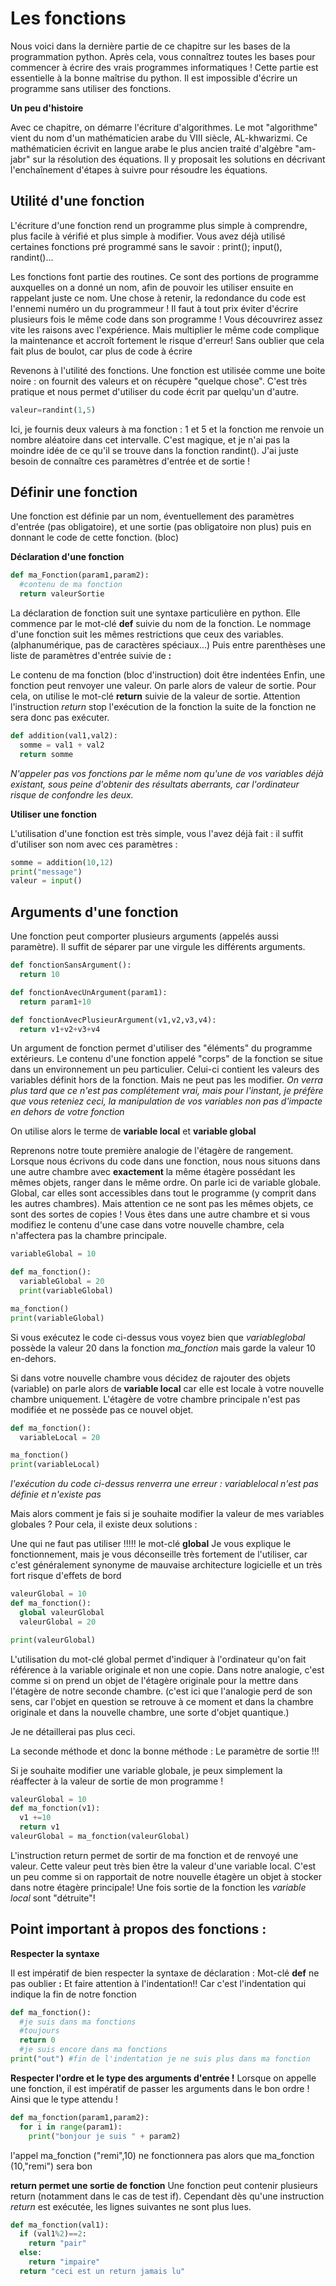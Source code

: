 # Les fonctions

Nous voici dans la dernière partie de ce chapitre sur les bases de la programmation python.
Après cela, vous connaîtrez toutes les bases pour commencer à écrire des vrais programmes informatiques !
Cette partie est essentielle à la bonne maîtrise du python. Il est impossible d'écrire un programme sans utiliser des fonctions.


**Un peu d'histoire**

Avec ce chapitre, on démarre l'écriture d'algorithmes. Le mot "algorithme" vient du nom d'un mathématicien arabe du VIII siècle, AL-khwarizmi. Ce mathématicien écrivit en langue arabe le plus ancien traité d'algèbre "am-jabr" sur la résolution des équations. Il y proposait les solutions en décrivant l'enchaînement d'étapes à suivre pour résoudre les équations.

## Utilité d'une fonction
L'écriture d'une fonction rend un programme plus simple à comprendre, plus facile à vérifié et plus simple à modifier.
Vous avez déjà utilisé certaines fonctions pré programmé sans le savoir : print(); input(), randint()...

Les fonctions font partie des routines. Ce sont des portions de programme auxquelles on a donné un nom, afin de pouvoir les utiliser ensuite en rappelant juste ce nom.
Une chose à retenir, la redondance du code est l'ennemi numéro un du programmeur ! Il faut à tout prix éviter d'écrire plusieurs fois le même code dans son programme !
Vous découvrirez assez vite les raisons avec l'expérience. Mais multiplier le même code complique la maintenance et accroît fortement le risque d'erreur!
Sans oublier que cela fait plus de boulot, car plus de code à écrire

Revenons à l'utilité des fonctions.
Une fonction est utilisée comme une boite noire : on fournit des valeurs et on récupère "quelque chose". C'est très pratique et nous permet d'utiliser du code écrit par quelqu'un d'autre.

```python
valeur=randint(1,5)
```
Ici, je fournis deux valeurs à ma fonction : 1 et 5 et la fonction me renvoie un nombre aléatoire dans cet intervalle. C'est magique, et je n'ai pas la moindre idée de ce qu'il se trouve dans la fonction randint(). J'ai juste besoin de connaître ces paramètres d'entrée et de sortie !

## Définir une fonction
Une fonction est définie par un nom, éventuellement des paramètres d'entrée (pas obligatoire), et une sortie (pas obligatoire non plus) puis en donnant le code de cette fonction. (bloc)

**Déclaration d'une fonction**
```python
def ma_Fonction(param1,param2):
  #contenu de ma fonction
  return valeurSortie
```
La déclaration de fonction suit une syntaxe particulière en python.
Elle commence par le mot-clé **def** suivie du nom de la fonction.
Le nommage d'une fonction suit les mêmes restrictions que ceux des variables. (alphanumérique, pas de caractères spéciaux...)
Puis entre parenthèses une liste de paramètres d'entrée suivie de **:**

Le contenu de ma fonction (bloc d'instruction) doit être indentées
Enfin, une fonction peut renvoyer une valeur. On parle alors de valeur de sortie.
Pour cela, on utilise le mot-clé **return** suivie de la valeur de sortie.
Attention l'instruction _return_ stop l'exécution de la fonction la suite de la fonction ne sera donc pas exécuter.



```python
def addition(val1,val2):
  somme = val1 + val2
  return somme
```

_N'appeler pas vos fonctions par le même nom qu'une de vos variables déjà existant, sous peine d'obtenir des résultats aberrants, car l'ordinateur risque de confondre les deux._


**Utiliser une fonction**

L'utilisation d'une fonction est très simple, vous l'avez déjà fait : il suffit d'utiliser son nom avec ces paramètres :
```python
somme = addition(10,12)
print("message")
valeur = input()
```

## Arguments d'une fonction
Une fonction peut comporter plusieurs arguments (appelés aussi paramètre). Il suffit de séparer par une virgule les différents arguments.



```python
def fonctionSansArgument():
  return 10

def fonctionAvecUnArgument(param1):
  return param1+10

def fonctionAvecPlusieurArgument(v1,v2,v3,v4):
  return v1+v2+v3+v4    
```
Un argument de fonction permet d'utiliser des "éléments" du programme extérieurs.
Le contenu d'une fonction appelé "corps" de la fonction se situe dans un environnement un peu particulier. Celui-ci contient les valeurs des variables définit hors de la fonction. Mais ne peut pas les modifier.
_On verra plus tard que ce n'est pas complétement vrai, mais pour l'instant, je préfère que vous reteniez ceci, la manipulation de vos variables non pas d'impacte en dehors de votre fonction_

On utilise alors le terme de **variable local** et **variable global**

Reprenons notre toute première analogie de l'étagère de rangement.
Lorsque nous écrivons du code dans une fonction, nous nous situons dans une autre chambre avec **exactement** la même étagère possédant les mêmes objets, ranger dans le même ordre.
On parle ici de variable globale. Global, car elles sont accessibles dans tout le programme (y comprit dans les autres chambres).
Mais attention ce ne sont pas les mêmes objets, ce sont des sortes de copies ! Vous êtes dans une autre chambre et si vous modifiez le contenu d'une case dans votre nouvelle chambre, cela n'affectera pas la chambre principale.

```python runnable
variableGlobal = 10

def ma_fonction():
  variableGlobal = 20
  print(variableGlobal)

ma_fonction()
print(variableGlobal)
```
Si vous exécutez le code ci-dessus vous voyez bien que _variableglobal_ possède la valeur 20 dans la fonction _ma_fonction_ mais garde la valeur 10 en-dehors.

Si dans votre nouvelle chambre vous décidez de rajouter des objets (variable) on parle alors de **variable local** car elle est locale à votre nouvelle chambre uniquement.
L'étagère de votre chambre principale n'est pas modifiée et ne possède pas ce nouvel objet.




```python
def ma_fonction():
  variableLocal = 20

ma_fonction()
print(variableLocal)
```
_l'exécution du code ci-dessus renverra une erreur : variablelocal n'est pas définie et n'existe pas_

Mais alors comment je fais si je souhaite modifier la valeur de mes variables globales ?
Pour cela, il existe deux solutions :

Une qui ne faut pas utiliser !!!!!
le mot-clé **global**
Je vous explique le fonctionnement, mais je vous déconseille très fortement de l'utiliser, car c'est généralement synonyme de mauvaise architecture logicielle et un très fort risque d'effets de bord

```python runnable
valeurGlobal = 10
def ma_fonction():
  global valeurGlobal
  valeurGlobal = 20

print(valeurGlobal)  
```
L'utilisation du mot-clé global permet d'indiquer à l'ordinateur qu'on fait référence à la variable originale et non une copie. Dans notre analogie, c'est comme si on prend un objet de l'étagère originale pour la mettre dans l'étagère de notre seconde chambre. (c'est ici que l'analogie perd de son sens, car l'objet en question se retrouve à ce moment et dans la chambre originale et dans la nouvelle chambre, une sorte d'objet quantique.)

Je ne détaillerai pas plus ceci.

La seconde méthode et donc la bonne méthode :
Le paramètre de sortie !!!

Si je souhaite modifier une variable globale, je peux simplement la réaffecter à la valeur de sortie de mon programme !
```python
valeurGlobal = 10
def ma_fonction(v1):
  v1 +=10
  return v1
valeurGlobal = ma_fonction(valeurGlobal)
```

L'instruction return permet de sortir de ma fonction et de renvoyé une valeur. Cette valeur peut très bien être la valeur d'une variable local.
C'est un peu comme si on rapportait de notre nouvelle étagère un objet à stocker dans notre étagère principale!
Une fois sortie de la fonction les *variable local* sont "détruite"!



## Point important à propos des fonctions :

**Respecter la syntaxe**

Il est impératif de bien respecter la syntaxe de déclaration :
Mot-clé **def** ne pas oublier **:**
Et faire attention à l'indentation!!
Car c'est l'indentation qui indique la fin de notre fonction
```python
def ma_fonction():
  #je suis dans ma fonctions
  #toujours
  return 0
  #je suis encore dans ma fonctions
print("out") #fin de l'indentation je ne suis plus dans ma fonction
```

**Respecter l'ordre et le type des arguments d'entrée !**
Lorsque on appelle une fonction, il est impératif de passer les arguments dans le bon ordre !
Ainsi que le type attendu !



```python
def ma_fonction(param1,param2):
  for i in range(param1):
    print("bonjour je suis " + param2)
```

l'appel ma_fonction ("remi",10) ne fonctionnera pas alors que ma_fonction (10,"remi") sera bon

**return permet une sortie de fonction**
Une fonction peut contenir plusieurs return (notamment dans le cas de test if). Cependant dès qu'une instruction _return_ est exécutée, les lignes suivantes ne sont plus lues.
```python
def ma_fonction(val1):
  if (val1%2)==2:
    return "pair"
  else:
    return "impaire"
  return "ceci est un return jamais lu"  
```

